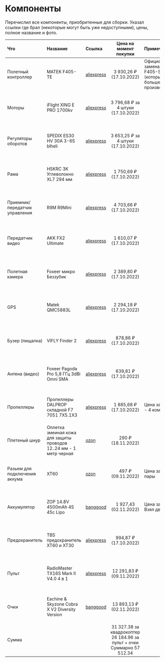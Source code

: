 # Компоненты

Перечислил все компоненты, приобритенные для сборки. Указал ссылки где брал (некоторые могут быть уже недоступными), цены, полное название и фото.

| Что                            | Название                                                           | Ссылка                                                                                                                                                                                                                                                                                 |                             Цена на момент покупки                             | Примечание                                                        |                                                    Фото                                                     |
|:-------------------------------|:-------------------------------------------------------------------|:---------------------------------------------------------------------------------------------------------------------------------------------------------------------------------------------------------------------------------------------------------------------------------------|:------------------------------------------------------------------------------:|:------------------------------------------------------------------|:-----------------------------------------------------------------------------------------------------------:|
| Полетный контроллер            | MATEK F405-TE                                                      | [aliexpress](https://aliexpress.ru/item/1005004831870044.html?sku_id=12000030652544326)                                                                                                                                                                                                |                            3 930,26 ₽ (17.10.2022)                             | Официальная замена Matek F405-SE (который больше не производится) |     [<img src="images/components/F405-TE.PNG" width="100" height="100">](images/components/F405-TE.PNG)     |
| Моторы                         | iFlight XING E PRO 1700kv                                          | [aliexpress](https://aliexpress.ru/item/1005004457462713.html?sku_id=12000029801678655)                                                                                                                                                                                                |                       3 796,68 ₽ за 4 штуки (17.10.2022)                       |                                                                   |       [<img src="images/components/motor.PNG" width="100" height="100">](images/components/motor.PNG)       |
| Регуляторы оборотов            | SPEDIX ES30 HV 30A 3-6S blheli                                     | [aliexpress](https://aliexpress.ru/item/4000097311807.html)                                                                                                                                                                                                                            |                       3 653,25 ₽ за 4 штуки (17.10.2022)                       |                                                                   |         [<img src="images/components/esc.PNG" width="100" height="100">](images/components/esc.PNG)         |
| Рама                           | HSKRC 3K Углеволокно XL7 294 мм                                    | [aliexpress](https://aliexpress.ru/item/1005001875289273.html?sku_id=12000017986564065)                                                                                                                                                                                                |                            1 750,69 ₽ (17.10.2022)                             |                                                                   |       [<img src="images/components/frame.PNG" width="100" height="100">](images/components/frame.PNG)       |
| Приемник/передатчик управления | R9M R9Mini                                                         | [aliexpress](https://aliexpress.ru/item/4001091517804.html?sku_id=10000014316110002)                                                                                                                                                                                                   |                            4 703,66 ₽ (17.10.2022)                             |                                                                   |         [<img src="images/components/r9m.PNG" width="100" height="100">](images/components/r9m.PNG)         |
| Передатчик видео               | AKK FX2 Ultimate                                                   | [aliexpress](https://aliexpress.ru/item/1005003077821412.html?sku_id=12000029792505788)                                                                                                                                                                                                |                            1 610,07 ₽ (17.10.2022)                             |                                                                   |         [<img src="images/components/akk.PNG" width="100" height="100">](images/components/akk.PNG)         |
| Полетная камера                | Foxeer микро Беззубик                                              | [aliexpress](https://aliexpress.ru/item/1005003150239649.html?sku_id=12000024369664180)                                                                                                                                                                                                |                            2 389,80 ₽ (17.10.2022)                             |                                                                   |      [<img src="images/components/camera.PNG" width="100" height="100">](images/components/camera.PNG)      |
| GPS                            | Matek QMC5883L                                                     | [aliexpress](https://aliexpress.ru/item/32975521759.html?sku_id=12000028028740506)                                                                                                                                                                                                     |                            2 294,18 ₽ (17.10.2022)                             |                                                                   |         [<img src="images/components/gps.PNG" width="100" height="100">](images/components/gps.PNG)         |
| Бузер (пищалка)                | VIFLY Finder 2                                                     | [aliexpress](https://aliexpress.ru/item/1005003341866970.html?sku_id=12000025309423169)                                                                                                                                                                                                |                             878,86 ₽ (17.10.2022)                              |                                                                   |      [<img src="images/components/bozzer.PNG" width="100" height="100">](images/components/bozzer.PNG)      |
| Антена (видео)                 | Foxeer Pagoda Pro 5,8 ГГц 3dBi Omni SMA                            | [aliexpress](https://aliexpress.ru/item/1005003115223597.html?sku_id=12000024182638165)                                                                                                                                                                                                |                             639,81 ₽ (17.10.2022)                              |                                                                   |      [<img src="images/components/pagoda.PNG" width="100" height="100">](images/components/pagoda.PNG)      |
| Пропеллеры                     | Пропеллеры DALPROP складной F7 7051 7X5.1X3                        | [aliexpress](https://aliexpress.ru/item/1005003361369602.html?sku_id=12000025403291602)                                                                                                                                                                                                |                            1 885,68 ₽ (17.10.2022)                             | Цена за 8 пар - 4 комплекта                                       |  [<img src="images/components/propellers.PNG" width="100" height="100">](images/components/propellers.PNG)  |
| Плетеный шнур                  | Оплетка змеиная кожа для защиты проводов 12..24 мм - 1 метр черная | [ozon](https://www.ozon.ru/product/opletka-zmeinaya-kozha-dlya-zashchity-provodov-12-24-mm-1-metr-chernaya-570415322/?sh=bZ60DpIbJA)                                                                                                                                                   |                               290 ₽ (18.11.2022)                               |                                                                   |       [<img src="images/components/braid.PNG" width="100" height="100">](images/components/braid.PNG)       |
| Разьем для подключения аккума  | XT60                                                               | [ozon](https://www.ozon.ru/product/razem-xt60-3-para-465510833/)                                                                                                                                                                                                                       |                               497 ₽ (09.11.2022)                               | Цена за 3 пары                                                    |        [<img src="images/components/xt60.PNG" width="100" height="100">](images/components/xt60.PNG)        |
| Аккумулятор                    | ZOP 14.8V 4500mAh 4S 45c Lipo                                      | [banggood](https://www.banggood.com/ru/ZOP-Power-14_8V-4500mAh-4S-45C-Lipo-Battery-XT60-Plug-p-1087251.html?cur_warehouse=CN)                                                                                                                                                          |                             1 927,43 (02.11.2022)                              | Цена за 1. Взял два.                                              |        [<img src="images/components/lipo.PNG" width="100" height="100">](images/components/lipo.PNG)        |
| Предохранитель                 | TBS предохранитель XT60 и XT30                                     | [aliexpress](https://aliexpress.ru/item/4000190768487.html?sku_id=10000000712814864)                                                                                                                                                                                                   |                             994,87 ₽ (17.10.2022)                              |                                                                   |        [<img src="images/components/fuse.PNG" width="100" height="100">](images/components/fuse.PNG)        |
| Пульт                          | RadioMaster TX16S Mark II V4.0 4 в 1                               | [aliexpress](https://aliexpress.ru/item/1005004277455135.html?sku_id=12000029799370815)                                                                                                                                                                                                |                            12 291,83 ₽ (09.11.2022)                            |                                                                   | [<img src="images/components/radiomaster.PNG" width="100" height="100">](images/components/radiomaster.PNG) |
| Очки                           | Eachine & Skyzone Cobra X V2 Diversity Version                     | [banggood](https://www.banggood.com/ru/Eachine-and-Skyzone-Cobra-S-800x480-or-Cobra-X-V2-1280x720-5_8Ghz-48CH-Diversity-Receiver-FPV-Goggles-With-Head-Tracker-60fps-DVR-Built-in-Fan-Support-18650-2~6S-Lipo-Battery-Support-Shark-Byte-For-RC-Drone-p-1778518.html?cur_warehouse=CN) |                            13 893,13 ₽ (02.11.2022)                            |                                                                   |       [<img src="images/components/cobra.PNG" width="100" height="100">](images/components/cobra.PNG)       |
| Сумма                          |                                                                    |                                                                                                                                                                                                                                                                                        | 31 327.38 за квадрокоптер<br/>26 184.96 за пульт + очки<br/>Суммарно 57 512.34 |                                                                   |                                                                                                             |
